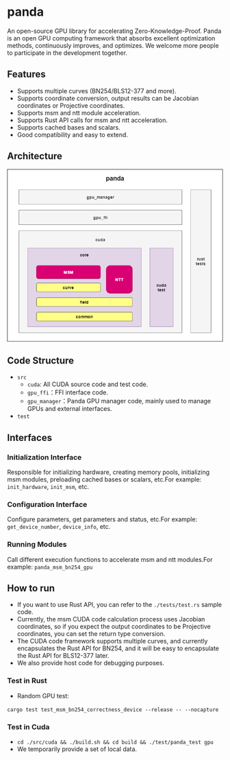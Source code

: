# panda
An open-source GPU library for  accelerating Zero-Knowledge-Proof.
Panda is an open GPU computing framework that absorbs excellent optimization methods, continuously improves, and optimizes. We welcome more people to participate in the development together.

## Features
- Supports multiple curves (BN254/BLS12-377 and more).
- Supports coordinate conversion, output results can be Jacobian coordinates or Projective coordinates.
- Supports msm and ntt module acceleration.
- Supports Rust API calls for msm and ntt acceleration.
- Supports cached bases and scalars.
- Good compatibility and easy to extend.

## Architecture
![Architecture](doc/panda_architecture.png)

## Code Structure
- `src`
  - `cuda`: All CUDA source code and test code.
  - `gpu_ffi`：FFI interface code.
  - `gpu_manager`：Panda GPU manager code, mainly used to manage GPUs and external interfaces.
- `test`

## Interfaces
### Initialization Interface
Responsible for initializing hardware, creating memory pools, initializing msm modules, preloading cached bases or scalars, etc.For example: `init_hardware`, `init_msm`, etc.

### Configuration Interface
Configure parameters, get parameters and status, etc.For example: `get_device_number`, `device_info`, etc.

### Running Modules
Call different execution functions to accelerate msm and ntt modules.For example: `panda_msm_bn254_gpu`

## How to run
- If you want to use Rust API, you can refer to the `./tests/test.rs` sample code.
- Currently, the msm CUDA code calculation process uses Jacobian coordinates, so if you expect the output coordinates to be Projective coordinates, you can set the return type conversion.
- The CUDA code framework supports multiple curves, and currently encapsulates the Rust API for BN254, and it will be easy to encapsulate the Rust API for BLS12-377 later.
- We also provide host code for debugging purposes.

### Test in Rust
- Random GPU test:

`cargo test test_msm_bn254_correctness_device --release -- --nocapture`

### Test in Cuda
- `cd ./src/cuda && ./build.sh && cd build && ./test/panda_test gpu`
- We temporarily provide a set of local data.